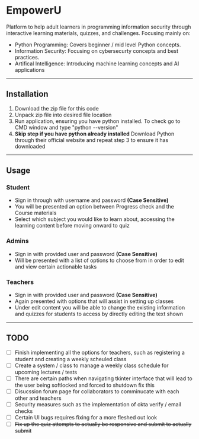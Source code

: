 # EmpowerU

Platform to help adult learners in programming information security through interactive learning materials, quizzes, and challenges. Focusing mainly on:
- Python Programming: Covers beginner / mid level Python concepts.
- Information Security: Focusing on cybersecurty concepts and best practices.
- Artifical Intelligence: Introducing machine learning concepts and AI applications
  
--- 

## Installation

1. Download the zip file for this code
2. Unpack zip file into desired file location
3. Run application, ensuring you have python installed. To check go to CMD window and type "python --version"
4. **Skip step if you have python already installed** Download Python through their official website and repeat step 3 to ensure it has downloaded

---

## Usage 

### Student 
- Sign in through with username and password **(Case Sensitive)**
- You will be presented an option between Progress check and the Course materials
- Select which subject you would like to learn about, accessing the learning content before moving onward to quiz

### Admins
- Sign in with provided user and password **(Case Sensitive)**
- Will be presented with a list of options to choose from in order to edit and view certain actionable tasks

### Teachers
- Sign in with provided user and password **(Case Sensitive)**
- Again presented with options that will assist in setting up classes
- Under edit content you will be able to change the existing information and quizzes for students to access by directly editing the text shown

---

## TODO
- [ ] Finish implementing all the options for teachers, such as registering a student and creating a weekly scheuled class
- [ ] Create a system / class to manage a weekly class schedule for upcoming lectures / tests
- [ ] There are certain paths when navigating tkinter interface that will lead to the user being softlocked and forced to shutdown fix this
- [ ] Disucssion forum page for collaborators to comminucate with each other and teachers
- [ ] Security measures such as the implementation of okta verify / email checks
- [ ] Certain UI bugs requires fixing for a more fleshed out look
- [ ] ~~Fix up the quiz attempts to actually be responsive and submit to actually submit~~

